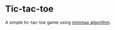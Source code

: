 # Tic-tac-toe

A simple tic-tac-toe game using [minimax algorithm](https://en.wikipedia.org/wiki/Minimax).
